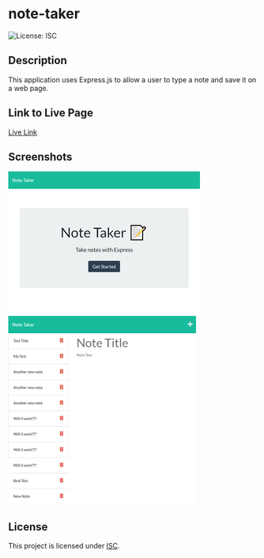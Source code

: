# note-taker
![License: ISC](https://img.shields.io/badge/License-ISC-blue.svg)


## Description
This application uses Express.js to allow a user to type a note and save it on a web page.

## Link to Live Page
[Live Link](https://roses-note-taker.herokuapp.com/)

## Screenshots
![Image of the landing page](./assets/images/landing-page.png)
![Image of the app showing several new notes in the sidebar](./assets/images/note-taker.png)

## License
This project is licensed under [ISC](https://opensource.org/licenses/ISC).